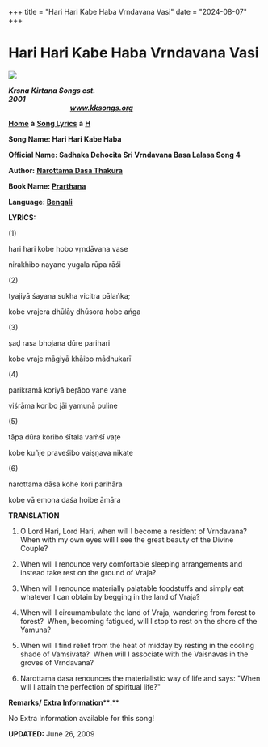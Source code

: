 +++
title = "Hari Hari Kabe Haba Vrndavana Vasi"
date = "2024-08-07"
+++

# Hari Hari Kabe Haba Vrndavana Vasi
**[![](http://kksongs.org/image_files/image002.jpg)](http://kksongs.org/)**

**_Krsna_** **_Kirtana Songs est. 2001_**                                                                                                                                                      **_www.kksongs.org_**

**[Home](http://kksongs.org/)** **à** **[Song Lyrics](http://kksongs.org/lyrics.html)** **à** **[H](http://kksongs.org/songs/song_h.html)**

**Song Name: Hari Hari Kabe Haba**

**Official Name: Sadhaka Dehocita Sri Vrndavana Basa Lalasa Song 4**

**Author:** [**Narottama** **Dasa Thakura**](http://kksongs.org/authors/list/narottama.html)

**Book Name: [Prarthana](http://kksongs.org/authors/prarthana.html)**

**Language: [Bengali](http://kksongs.org/language/list/bengali.html)**

**LYRICS:**

(1)

hari hari kobe hobo vṛndāvana vase

nirakhibo nayane yugala rūpa rāśi

(2)

tyajiyā śayana sukha vicitra pālańka;

kobe vrajera dhūlāy dhūsora hobe ańga

(3)

ṣaḍ rasa bhojana dūre parihari

kobe vraje māgiyā khāibo mādhukarī

(4)

parikramā koriyā beṛābo vane vane

viśrāma koribo jāi yamunā puline

(5)

tāpa dūra koribo śītala vaḿśī vaṭe

kobe kuñje praveśibo vaiṣṇava nikaṭe

(6)

narottama dāsa kohe kori parihāra

kobe vā emona daśa hoibe āmāra

**TRANSLATION**

1) O Lord Hari, Lord Hari, when will I become a resident of Vrndavana?  When with my own eyes will I see the great beauty of the Divine Couple?

2) When will I renounce very comfortable sleeping arrangements and instead take rest on the ground of Vraja?

3) When will I renounce materially palatable foodstuffs and simply eat whatever I can obtain by begging in the land of Vraja?

4) When will I circumambulate the land of Vraja, wandering from forest to forest?  When, becoming fatigued, will I stop to rest on the shore of the Yamuna?

5) When will I find relief from the heat of midday by resting in the cooling shade of Vamsivata?  When will I associate with the Vaisnavas in the groves of Vrndavana?

6) Narottama dasa renounces the materialistic way of life and says: "When will I attain the perfection of spiritual life?"

**Remarks/ Extra Information****:**

No Extra Information available for this song!

**UPDATED:** June 26, 2009